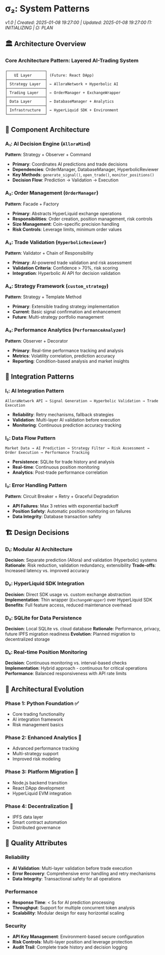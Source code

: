 # σ₂: System Patterns

_v1.0 | Created: 2025-01-08 19:27:00 | Updated: 2025-01-08 19:27:00_
_Π: INITIALIZING | Ω: PLAN_

## 🏛️ Architecture Overview

### Core Architecture Pattern: **Layered AI-Trading System**

```
┌─────────────────┐
│   UI Layer      │ (Future: React DApp)
├─────────────────┤
│ Strategy Layer  │ ← AlloraNetwork + Hyperbolic AI
├─────────────────┤
│ Trading Layer   │ ← OrderManager + ExchangeWrapper
├─────────────────┤
│ Data Layer      │ ← DatabaseManager + Analytics
├─────────────────┤
│ Infrastructure  │ ← HyperLiquid SDK + Environment
└─────────────────┘
```

## 🧩 Component Architecture

### A₁: AI Decision Engine (`AlloraMind`)

**Pattern**: Strategy + Observer + Command

- **Primary**: Coordinates AI predictions and trade decisions
- **Dependencies**: OrderManager, DatabaseManager, HyperbolicReviewer
- **Key Methods**: `generate_signal()`, `open_trade()`, `monitor_positions()`
- **Decision Flow**: Prediction → Validation → Execution

### A₂: Order Management (`OrderManager`)

**Pattern**: Facade + Factory

- **Primary**: Abstracts HyperLiquid exchange operations
- **Responsibilities**: Order creation, position management, risk controls
- **Size Management**: Coin-specific precision handling
- **Risk Controls**: Leverage limits, minimum order values

### A₃: Trade Validation (`HyperbolicReviewer`)

**Pattern**: Validator + Chain of Responsibility

- **Primary**: AI-powered trade validation and risk assessment
- **Validation Criteria**: Confidence > 70%, risk scoring
- **Integration**: Hyperbolic AI API for decision validation

### A₄: Strategy Framework (`custom_strategy`)

**Pattern**: Strategy + Template Method

- **Primary**: Extensible trading strategy implementation
- **Current**: Basic signal confirmation and enhancement
- **Future**: Multi-strategy portfolio management

### A₅: Performance Analytics (`PerformanceAnalyzer`)

**Pattern**: Observer + Decorator

- **Primary**: Real-time performance tracking and analysis
- **Metrics**: Volatility correlation, prediction accuracy
- **Reporting**: Condition-based analysis and market insights

## 🔗 Integration Patterns

### I₁: AI Integration Pattern

```
AlloraNetwork API → Signal Generation → Hyperbolic Validation → Trade Execution
```

- **Reliability**: Retry mechanisms, fallback strategies
- **Validation**: Multi-layer AI validation before execution
- **Monitoring**: Continuous prediction accuracy tracking

### I₂: Data Flow Pattern

```
Market Data → AI Prediction → Strategy Filter → Risk Assessment → Order Execution → Performance Tracking
```

- **Persistence**: SQLite for trade history and analysis
- **Real-time**: Continuous position monitoring
- **Analytics**: Post-trade performance correlation

### I₃: Error Handling Pattern

**Pattern**: Circuit Breaker + Retry + Graceful Degradation

- **API Failures**: Max 3 retries with exponential backoff
- **Position Safety**: Automatic position monitoring on failures
- **Data Integrity**: Database transaction safety

## 🏗️ Design Decisions

### D₁: **Modular AI Architecture**

**Decision**: Separate prediction (Allora) and validation (Hyperbolic) systems
**Rationale**: Risk reduction, validation redundancy, extensibility
**Trade-offs**: Increased latency vs. improved accuracy

### D₂: **HyperLiquid SDK Integration**

**Decision**: Direct SDK usage vs. custom exchange abstraction
**Implementation**: Thin wrapper (`ExchangeWrapper`) over HyperLiquid SDK
**Benefits**: Full feature access, reduced maintenance overhead

### D₃: **SQLite for Data Persistence**

**Decision**: Local SQLite vs. cloud database
**Rationale**: Performance, privacy, future IPFS migration readiness
**Evolution**: Planned migration to decentralized storage

### D₄: **Real-time Position Monitoring**

**Decision**: Continuous monitoring vs. interval-based checks
**Implementation**: Hybrid approach - continuous for critical operations
**Performance**: Balanced responsiveness with API rate limits

## 🔄 Architectural Evolution

### Phase 1: Python Foundation ✅

- Core trading functionality
- AI integration framework
- Risk management basics

### Phase 2: Enhanced Analytics 🔧

- Advanced performance tracking
- Multi-strategy support
- Improved risk modeling

### Phase 3: Platform Migration 🚧

- Node.js backend transition
- React DApp development
- HyperLiquid EVM integration

### Phase 4: Decentralization 🌟

- IPFS data layer
- Smart contract automation
- Distributed governance

## 📐 Quality Attributes

### Reliability

- **AI Validation**: Multi-layer validation before trade execution
- **Error Recovery**: Comprehensive error handling and retry mechanisms
- **Data Integrity**: Transactional safety for all operations

### Performance

- **Response Time**: < 5s for AI prediction processing
- **Throughput**: Support for multiple concurrent token analysis
- **Scalability**: Modular design for easy horizontal scaling

### Security

- **API Key Management**: Environment-based secure configuration
- **Risk Controls**: Multi-layer position and leverage protection
- **Audit Trail**: Complete trade history and decision logging
